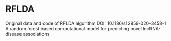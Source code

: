 # RFLDA
Original data and code of RFLDA algorithm 
DOI: 10.1186/s12859-020-3458-1
A random forest based computational model for predicting novel lncRNA-disease associations

